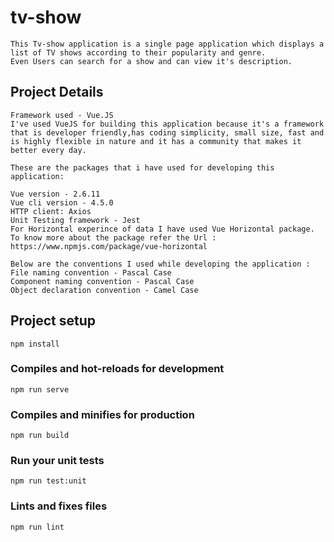# tv-show
```
This Tv-show application is a single page application which displays a list of TV shows according to their popularity and genre. 
Even Users can search for a show and can view it's description.
```

## Project Details
```
Framework used - Vue.JS
I've used VueJS for building this application because it's a framework that is developer friendly,has coding simplicity, small size, fast and is highly flexible in nature and it has a community that makes it better every day.

These are the packages that i have used for developing this application:

Vue version - 2.6.11
Vue cli version - 4.5.0
HTTP client: Axios
Unit Testing framework - Jest
For Horizontal experince of data I have used Vue Horizontal package. To know more about the package refer the Url : https://www.npmjs.com/package/vue-horizontal

Below are the conventions I used while developing the application :
File naming convention - Pascal Case
Component naming convention - Pascal Case
Object declaration convention - Camel Case
```

## Project setup
```
npm install
```

### Compiles and hot-reloads for development
```
npm run serve
```

### Compiles and minifies for production
```
npm run build
```

### Run your unit tests
```
npm run test:unit
```

### Lints and fixes files
```
npm run lint
```
